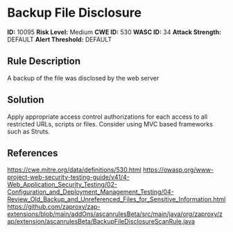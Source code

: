 
# Backup File Disclosure

**ID:** 10095
**Risk Level:** Medium
**CWE ID:** 530
**WASC ID:** 34
**Attack Strength:** DEFAULT
**Alert Threshold:** DEFAULT

## Rule Description
A backup of the file was disclosed by the web server

## Solution
Apply appropriate access control authorizations for each access to all restricted URLs, scripts or files.  Consider using MVC based frameworks such as Struts.

## References
https://cwe.mitre.org/data/definitions/530.html
https://owasp.org/www-project-web-security-testing-guide/v41/4-Web_Application_Security_Testing/02-Configuration_and_Deployment_Management_Testing/04-Review_Old_Backup_and_Unreferenced_Files_for_Sensitive_Information.html
https://github.com/zaproxy/zap-extensions/blob/main/addOns/ascanrulesBeta/src/main/java/org/zaproxy/zap/extension/ascanrulesBeta/BackupFileDisclosureScanRule.java
